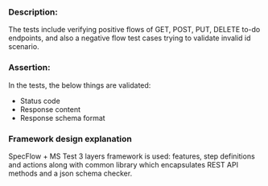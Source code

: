 ### Description:<br>
The tests include verifying positive flows of GET, POST, PUT, DELETE to-do endpoints, and also a negative flow test cases trying to validate invalid id scenario.
<br>
### Assertion:<br>
In the tests, the below things are validated:
- Status code
- Response content
- Response schema format

### Framework design explanation<br>
SpecFlow + MS Test 3 layers framework is used: features, step definitions and actions along with common library which encapsulates REST API methods and a json schema checker.   
